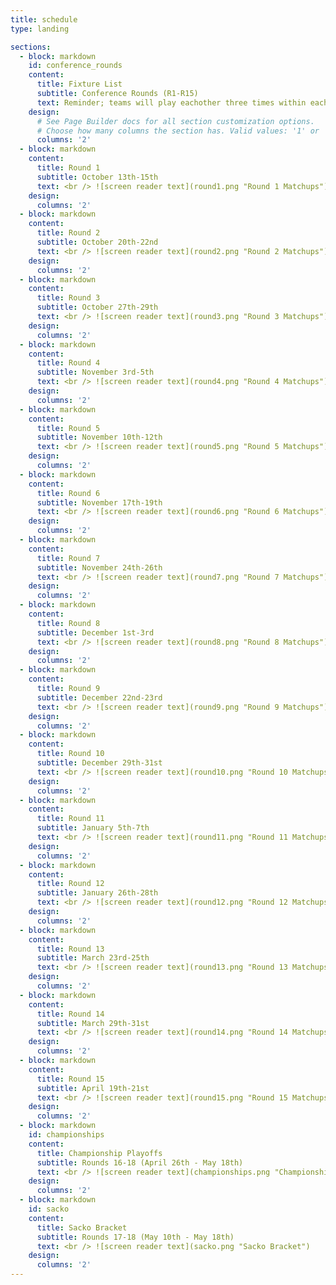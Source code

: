 ```yaml
---
title: schedule
type: landing

sections:
  - block: markdown
    id: conference_rounds
    content:
      title: Fixture List
      subtitle: Conference Rounds (R1-R15)
      text: Reminder; teams will play eachother three times within each conference which will decide the final league standings and determine qualification for either the Championship Playoff or the Sacko Bracket. <br /> *See below for an overview, and scroll down for weekly matchups updated weekly with the results* <br /> ![screen reader text](overview.png "Conference Fixture List Overview (Rounds 1 through 15)")
    design:
      # See Page Builder docs for all section customization options.
      # Choose how many columns the section has. Valid values: '1' or '2'.
      columns: '2'
  - block: markdown
    content:
      title: Round 1
      subtitle: October 13th-15th
      text: <br /> ![screen reader text](round1.png "Round 1 Matchups")
    design:
      columns: '2'
  - block: markdown
    content:
      title: Round 2
      subtitle: October 20th-22nd
      text: <br /> ![screen reader text](round2.png "Round 2 Matchups")
    design:
      columns: '2'
  - block: markdown
    content:
      title: Round 3
      subtitle: October 27th-29th
      text: <br /> ![screen reader text](round3.png "Round 3 Matchups")
    design:
      columns: '2'
  - block: markdown
    content:
      title: Round 4
      subtitle: November 3rd-5th
      text: <br /> ![screen reader text](round4.png "Round 4 Matchups")
    design:
      columns: '2'
  - block: markdown
    content:
      title: Round 5
      subtitle: November 10th-12th
      text: <br /> ![screen reader text](round5.png "Round 5 Matchups")
    design:
      columns: '2'
  - block: markdown
    content:
      title: Round 6
      subtitle: November 17th-19th
      text: <br /> ![screen reader text](round6.png "Round 6 Matchups")
    design:
      columns: '2'
  - block: markdown
    content:
      title: Round 7
      subtitle: November 24th-26th
      text: <br /> ![screen reader text](round7.png "Round 7 Matchups")
    design:
      columns: '2'
  - block: markdown
    content:
      title: Round 8
      subtitle: December 1st-3rd
      text: <br /> ![screen reader text](round8.png "Round 8 Matchups")
    design:
      columns: '2'
  - block: markdown
    content:
      title: Round 9
      subtitle: December 22nd-23rd
      text: <br /> ![screen reader text](round9.png "Round 9 Matchups")
    design:
      columns: '2'
  - block: markdown
    content:
      title: Round 10
      subtitle: December 29th-31st
      text: <br /> ![screen reader text](round10.png "Round 10 Matchups")
    design:
      columns: '2'
  - block: markdown
    content:
      title: Round 11
      subtitle: January 5th-7th
      text: <br /> ![screen reader text](round11.png "Round 11 Matchups")
    design:
      columns: '2'
  - block: markdown
    content:
      title: Round 12
      subtitle: January 26th-28th
      text: <br /> ![screen reader text](round12.png "Round 12 Matchups")
    design:
      columns: '2'
  - block: markdown
    content:
      title: Round 13
      subtitle: March 23rd-25th
      text: <br /> ![screen reader text](round13.png "Round 13 Matchups")
    design:
      columns: '2'
  - block: markdown
    content:
      title: Round 14
      subtitle: March 29th-31st
      text: <br /> ![screen reader text](round14.png "Round 14 Matchups")
    design:
      columns: '2'
  - block: markdown
    content:
      title: Round 15
      subtitle: April 19th-21st
      text: <br /> ![screen reader text](round15.png "Round 15 Matchups")
    design:
      columns: '2'
  - block: markdown
    id: championships
    content:
      title: Championship Playoffs
      subtitle: Rounds 16-18 (April 26th - May 18th)
      text: <br /> ![screen reader text](championships.png "Championship Playoffs")
    design:
      columns: '2'
  - block: markdown
    id: sacko
    content:
      title: Sacko Bracket
      subtitle: Rounds 17-18 (May 10th - May 18th)
      text: <br /> ![screen reader text](sacko.png "Sacko Bracket")
    design:
      columns: '2'
---
```

